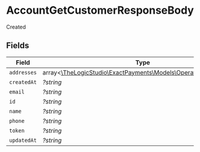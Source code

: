 # AccountGetCustomerResponseBody

Created


## Fields

| Field                                                                                                    | Type                                                                                                     | Required                                                                                                 | Description                                                                                              |
| -------------------------------------------------------------------------------------------------------- | -------------------------------------------------------------------------------------------------------- | -------------------------------------------------------------------------------------------------------- | -------------------------------------------------------------------------------------------------------- |
| `addresses`                                                                                              | array<[\TheLogicStudio\ExactPayments\Models\Operations\Addresses](../../models/operations/Addresses.md)> | :heavy_minus_sign:                                                                                       | N/A                                                                                                      |
| `createdAt`                                                                                              | *?string*                                                                                                | :heavy_minus_sign:                                                                                       | N/A                                                                                                      |
| `email`                                                                                                  | *?string*                                                                                                | :heavy_minus_sign:                                                                                       | N/A                                                                                                      |
| `id`                                                                                                     | *?string*                                                                                                | :heavy_minus_sign:                                                                                       | N/A                                                                                                      |
| `name`                                                                                                   | *?string*                                                                                                | :heavy_minus_sign:                                                                                       | N/A                                                                                                      |
| `phone`                                                                                                  | *?string*                                                                                                | :heavy_minus_sign:                                                                                       | N/A                                                                                                      |
| `token`                                                                                                  | *?string*                                                                                                | :heavy_minus_sign:                                                                                       | N/A                                                                                                      |
| `updatedAt`                                                                                              | *?string*                                                                                                | :heavy_minus_sign:                                                                                       | N/A                                                                                                      |
